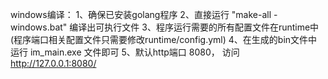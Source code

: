 windows编译：
    1、确保已安装golang程序
    2、直接运行 "make-all - windows.bat" 编译出可执行文件
    3、程序运行需要的所有配置文件在runtime中(程序端口相关配置文件只需要修改runtime/config.yml)
    4、在生成的bin文件中运行 im_main.exe 文件即可
    5、默认http端口 8080， 访问 http://127.0.0.1:8080/ 